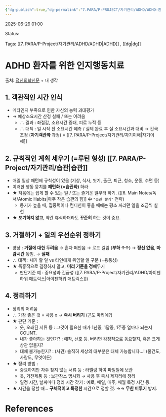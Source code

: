 ```yaml
---
{"dg-publish":true,"dg-permalink":"7.PARA/P-PROJECT/자기관리/ADHD/ADHD-환자를-위한-인지행동치료","permalink":"/7.PARA/P-PROJECT/자기관리/ADHD/ADHD-환자를-위한-인지행동치료/"}
---
```



2025-06-29 01:00

Status: 

Tags: [[7. PARA/P-Project/자기관리/ADHD/ADHD\|ADHD]] , [[dg\|dg]]

# ADHD 환자를 위한 인지행동치료
출처: [정신의학신문](https://www.psychiatricnews.net/news/articleView.html?idxno=35738) + 내 생각
## 1. 객관적인 시간 인식
- 메타인지 부족으로 인한 자신의 능력 과대평가
- → 예상소요시간 산정 실패 / 또는 어려움
	- ∴ 결과 : 좌절감, 소요시간 증대, 피로 누적 등
	- ∴ 대책 : 일 시작 전 소요시간 예측 / 실제 완료 후 실 소요시간과 대비 → 간극 조정 (**자기객관화** 과정) = [[7. PARA/P-Project/자기관리/자기이해\|자기이해]] 

## 2. 규칙적인 계획 세우기 (=루틴 형성) [[7. PARA/P-Project/자기관리/습관\|습관]] 
- 매일 일상 패턴에 규칙성이 있음 (기상, 식사, 씻기, 출근, 퇴근, 청소, 운동, 수면 등)
- 이러한 행동 뭉치를 **패턴화 (=습관화)** 하라
- **★** 처음에는 쉽게 할 수 있는 일 / 또는 즐거운 일부터 하기. ([[6. Main Notes/독서/Atomic Habits\|아주 작은 습관의 힘]] 中 `"습관 쌓기"` 전략)
	- 동기가 높을 때, 집중력이나 컨디션이 좋을 때에는 평소 꺼리던 일을 조금씩 실천
- **★** **포기하지 않고**, 약간 휴식하더라도 **꾸준히** 하는 것이 중요.

## 3. 거절하기 + 일의 우선순위 정하기
- 양상 : **거절에 대한 두려움** → 혼자 떠안음 → 로드 걸림 (**부하 ↑↑**) → **정신 없음**, **마감시간** 놓침. → **실패**
- ∴ 대책 : 내가 할 일 vs 타인에게 위임할 일 구분 (=융퉁성)
- **★** 즉흥적으로 결정하지 말고, **미리 기준을 정해**두기
	- 판단기준 예 : 중요성과 긴급성 ([[7. PARA/P-Project/자기관리/ADHD/아이젠하워 매트릭스\|아이젠하워 매트릭스]]) 

## 4. 정리하기
- 정리의 어려움
- ∴ 가장 좋은 것 = 사용 x → **즉시 버리기** (곤도 마리에?)
- ★ 판단 기준 :
	- 옷, 오래된 서류 등 : 그것이 필요한 때가 1년중, 1달중, 1주중 얼마나 되는지 COUNT.
	- 내가 좋아하는 것인가? : 애착, 선호 등. 버리면 감정적으로 동요할지, 혹은 크게 상관 없을지?
	- 대체 불가능한지? : (사견) 솔직히 세상의 대부분은 대체 가능합니다...! (물건도, 사람도, 무엇이든)
- ★ 정리 방법 : 
	- 중요하지만 자주 찾지 않는 서류 등 : 라벨링 하여 파일철에 보관
	- 옷, 가전제품 등 : 보관장소 명시화 → 사용 후 즉시 제자리에 정리
	- 일정 시간, 날짜마다 정리 시간 갖기 : 예로, 매일, 매주, 매월 특정 시간 등.
- ★ 시간을 정할 때... **구체적이고 특정한** 시간으로 정할 것. →→ **무한 미루기** 방지.

# References
